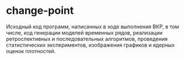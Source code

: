 # change-point
Исходный код программ, написанных в ходе выполнения ВКР, в том числе, код генерации моделей временных рядов, реализации ретроспективных и последовательных алгоритмов, проведения статистических экспериментов, изображения графиков и ядерных оценок плотностей.
